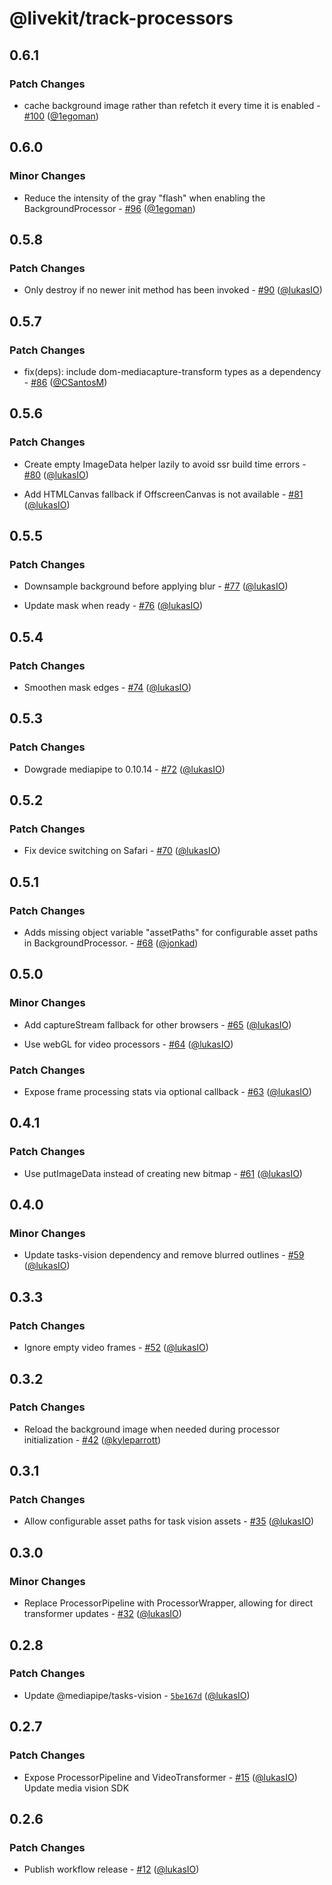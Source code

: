 # @livekit/track-processors

## 0.6.1

### Patch Changes

- cache background image rather than refetch it every time it is enabled - [#100](https://github.com/livekit/track-processors-js/pull/100) ([@1egoman](https://github.com/1egoman))

## 0.6.0

### Minor Changes

- Reduce the intensity of the gray "flash" when enabling the BackgroundProcessor - [#96](https://github.com/livekit/track-processors-js/pull/96) ([@1egoman](https://github.com/1egoman))

## 0.5.8

### Patch Changes

- Only destroy if no newer init method has been invoked - [#90](https://github.com/livekit/track-processors-js/pull/90) ([@lukasIO](https://github.com/lukasIO))

## 0.5.7

### Patch Changes

- fix(deps): include dom-mediacapture-transform types as a dependency - [#86](https://github.com/livekit/track-processors-js/pull/86) ([@CSantosM](https://github.com/CSantosM))

## 0.5.6

### Patch Changes

- Create empty ImageData helper lazily to avoid ssr build time errors - [#80](https://github.com/livekit/track-processors-js/pull/80) ([@lukasIO](https://github.com/lukasIO))

- Add HTMLCanvas fallback if OffscreenCanvas is not available - [#81](https://github.com/livekit/track-processors-js/pull/81) ([@lukasIO](https://github.com/lukasIO))

## 0.5.5

### Patch Changes

- Downsample background before applying blur - [#77](https://github.com/livekit/track-processors-js/pull/77) ([@lukasIO](https://github.com/lukasIO))

- Update mask when ready - [#76](https://github.com/livekit/track-processors-js/pull/76) ([@lukasIO](https://github.com/lukasIO))

## 0.5.4

### Patch Changes

- Smoothen mask edges - [#74](https://github.com/livekit/track-processors-js/pull/74) ([@lukasIO](https://github.com/lukasIO))

## 0.5.3

### Patch Changes

- Dowgrade mediapipe to 0.10.14 - [#72](https://github.com/livekit/track-processors-js/pull/72) ([@lukasIO](https://github.com/lukasIO))

## 0.5.2

### Patch Changes

- Fix device switching on Safari - [#70](https://github.com/livekit/track-processors-js/pull/70) ([@lukasIO](https://github.com/lukasIO))

## 0.5.1

### Patch Changes

- Adds missing object variable "assetPaths" for configurable asset paths in BackgroundProcessor. - [#68](https://github.com/livekit/track-processors-js/pull/68) ([@jonkad](https://github.com/jonkad))

## 0.5.0

### Minor Changes

- Add captureStream fallback for other browsers - [#65](https://github.com/livekit/track-processors-js/pull/65) ([@lukasIO](https://github.com/lukasIO))

- Use webGL for video processors - [#64](https://github.com/livekit/track-processors-js/pull/64) ([@lukasIO](https://github.com/lukasIO))

### Patch Changes

- Expose frame processing stats via optional callback - [#63](https://github.com/livekit/track-processors-js/pull/63) ([@lukasIO](https://github.com/lukasIO))

## 0.4.1

### Patch Changes

- Use putImageData instead of creating new bitmap - [#61](https://github.com/livekit/track-processors-js/pull/61) ([@lukasIO](https://github.com/lukasIO))

## 0.4.0

### Minor Changes

- Update tasks-vision dependency and remove blurred outlines - [#59](https://github.com/livekit/track-processors-js/pull/59) ([@lukasIO](https://github.com/lukasIO))

## 0.3.3

### Patch Changes

- Ignore empty video frames - [#52](https://github.com/livekit/track-processors-js/pull/52) ([@lukasIO](https://github.com/lukasIO))

## 0.3.2

### Patch Changes

- Reload the background image when needed during processor initialization - [#42](https://github.com/livekit/track-processors-js/pull/42) ([@kyleparrott](https://github.com/kyleparrott))

## 0.3.1

### Patch Changes

- Allow configurable asset paths for task vision assets - [#35](https://github.com/livekit/track-processors-js/pull/35) ([@lukasIO](https://github.com/lukasIO))

## 0.3.0

### Minor Changes

- Replace ProcessorPipeline with ProcessorWrapper, allowing for direct transformer updates - [#32](https://github.com/livekit/track-processors-js/pull/32) ([@lukasIO](https://github.com/lukasIO))

## 0.2.8

### Patch Changes

- Update @mediapipe/tasks-vision - [`5be167d`](https://github.com/livekit/track-processors-js/commit/5be167d2f7b0aaf99d691009306691cfe7fa9d77) ([@lukasIO](https://github.com/lukasIO))

## 0.2.7

### Patch Changes

- Expose ProcessorPipeline and VideoTransformer - [#15](https://github.com/livekit/track-processors-js/pull/15) ([@lukasIO](https://github.com/lukasIO))
  Update media vision SDK

## 0.2.6

### Patch Changes

- Publish workflow release - [#12](https://github.com/livekit/track-processors-js/pull/12) ([@lukasIO](https://github.com/lukasIO))
